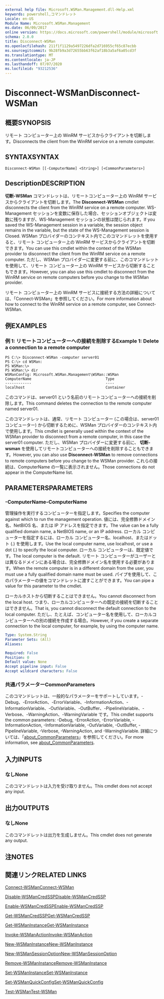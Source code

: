```yaml
---
external help file: Microsoft.WSMan.Management.dll-Help.xml
keywords: powershell,コマンドレット
Locale: en-US
Module Name: Microsoft.WSMan.Management
ms.date: 06/09/2017
online version: https://docs.microsoft.com/powershell/module/microsoft.wsman.management/disconnect-wsman?view=powershell-6&WT.mc_id=ps-gethelp
schema: 2.0.0
title: Disconnect-WSMan
ms.openlocfilehash: 211f1f1129a5497226dfa2d716955cf65c87ecbb
ms.sourcegitcommit: 9b28fb9a3d72655bb63f62af18b3a5af6a05cd3f
ms.translationtype: MT
ms.contentlocale: ja-JP
ms.lasthandoff: 07/07/2020
ms.locfileid: "93212536"
---
```

# <span data-ttu-id="caa7c-103">Disconnect-WSMan</span><span class="sxs-lookup"><span data-stu-id="caa7c-103">Disconnect-WSMan</span></span>

## <span data-ttu-id="caa7c-104">概要</span><span class="sxs-lookup"><span data-stu-id="caa7c-104">SYNOPSIS</span></span>
<span data-ttu-id="caa7c-105">リモート コンピューター上の WinRM サービスからクライアントを切断します。</span><span class="sxs-lookup"><span data-stu-id="caa7c-105">Disconnects the client from the WinRM service on a remote computer.</span></span>

## <span data-ttu-id="caa7c-106">SYNTAX</span><span class="sxs-lookup"><span data-stu-id="caa7c-106">SYNTAX</span></span>

```
Disconnect-WSMan [[-ComputerName] <String>] [<CommonParameters>]
```

## <span data-ttu-id="caa7c-107">Description</span><span class="sxs-lookup"><span data-stu-id="caa7c-107">DESCRIPTION</span></span>
<span data-ttu-id="caa7c-108">**切断-WSMan** コマンドレットは、リモートコンピューター上の WinRM サービスからクライアントを切断します。</span><span class="sxs-lookup"><span data-stu-id="caa7c-108">The **Disconnect-WSMan** cmdlet disconnects the client from the WinRM service on a remote computer.</span></span>
<span data-ttu-id="caa7c-109">WS-Management セッションを変数に保存した場合、セッションオブジェクトは変数に残りますが、WS-Management セッションの状態は閉じられます。</span><span class="sxs-lookup"><span data-stu-id="caa7c-109">If you saved the WS-Management session in a variable, the session object remains in the variable, but the state of the WS-Management session is Closed.</span></span>
<span data-ttu-id="caa7c-110">WSMan プロバイダーのコンテキスト内でこのコマンドレットを使用すると、リモート コンピューター上の WinRM サービスからクライアントを切断できます。</span><span class="sxs-lookup"><span data-stu-id="caa7c-110">You can use this cmdlet within the context of the WSMan provider to disconnect the client from the WinRM service on a remote computer.</span></span>
<span data-ttu-id="caa7c-111">ただし、WSMan プロバイダーに変更する前に、このコマンドレットを使用して、リモート コンピューター上の WinRM サービスから切断することもできます。</span><span class="sxs-lookup"><span data-stu-id="caa7c-111">However, you can also use this cmdlet to disconnect from the WinRM service on remote computers before you change to the WSMan provider.</span></span>

<span data-ttu-id="caa7c-112">リモート コンピューター上の WinRM サービスに接続する方法の詳細については、「Connect-WSMan」を参照してください。</span><span class="sxs-lookup"><span data-stu-id="caa7c-112">For more information about how to connect to the WinRM service on a remote computer, see Connect-WSMan.</span></span>

## <span data-ttu-id="caa7c-113">例</span><span class="sxs-lookup"><span data-stu-id="caa7c-113">EXAMPLES</span></span>

### <span data-ttu-id="caa7c-114">例 1: リモートコンピューターへの接続を削除する</span><span class="sxs-lookup"><span data-stu-id="caa7c-114">Example 1: Delete a connection to a remote computer</span></span>

```
PS C:\> Disconnect-WSMan -computer server01
PS C:\> cd WSMan:
PS WSMan:\>
PS WSMan:\> dir
WSManConfig: Microsoft.WSMan.Management\WSMan::WSMan
ComputerName                                  Type
------------                                  ----
localhost                                     Container
```

<span data-ttu-id="caa7c-115">このコマンドは、server01 という名前のリモートコンピューターへの接続を削除します。</span><span class="sxs-lookup"><span data-stu-id="caa7c-115">This command deletes the connection to the remote computer named server01.</span></span>

<span data-ttu-id="caa7c-116">このコマンドレットは、通常、リモート コンピューター (この場合は、server01 コンピューター) から切断するために、WSMan プロバイダーのコンテキスト内で使用します。</span><span class="sxs-lookup"><span data-stu-id="caa7c-116">This cmdlet is generally used within the context of the WSMan provider to disconnect from a remote computer, in this case the server01 computer.</span></span>
<span data-ttu-id="caa7c-117">ただし、WSMan プロバイダーに変更する前に、 **切断-wsman** を使用してリモートコンピューターへの接続を削除することもできます。</span><span class="sxs-lookup"><span data-stu-id="caa7c-117">However, you can also use **Disconnect-WSMan** to remove connections to remote computers before you change to the WSMan provider.</span></span>
<span data-ttu-id="caa7c-118">これらの接続は、ComputerName の一覧に表示されません。</span><span class="sxs-lookup"><span data-stu-id="caa7c-118">Those connections do not appear in the ComputerName list.</span></span>

## <span data-ttu-id="caa7c-119">PARAMETERS</span><span class="sxs-lookup"><span data-stu-id="caa7c-119">PARAMETERS</span></span>

### <span data-ttu-id="caa7c-120">-ComputerName</span><span class="sxs-lookup"><span data-stu-id="caa7c-120">-ComputerName</span></span>
<span data-ttu-id="caa7c-121">管理操作を実行するコンピューターを指定します。</span><span class="sxs-lookup"><span data-stu-id="caa7c-121">Specifies the computer against which to run the management operation.</span></span>
<span data-ttu-id="caa7c-122">値には、完全修飾ドメイン名、NetBIOS 名、または IP アドレスを指定できます。</span><span class="sxs-lookup"><span data-stu-id="caa7c-122">The value can be a fully qualified domain name, a NetBIOS name, or an IP address.</span></span>
<span data-ttu-id="caa7c-123">ローカル コンピューターを指定するには、ローカル コンピューター名、localhost、またはドット (.) を使用します。</span><span class="sxs-lookup"><span data-stu-id="caa7c-123">Use the local computer name, use localhost, or use a dot (.) to specify the local computer.</span></span>
<span data-ttu-id="caa7c-124">ローカル コンピューターは、既定値です。</span><span class="sxs-lookup"><span data-stu-id="caa7c-124">The local computer is the default.</span></span>
<span data-ttu-id="caa7c-125">リモート コンピューターがユーザーとは異なるドメインにある場合は、完全修飾ドメイン名を使用する必要があります。</span><span class="sxs-lookup"><span data-stu-id="caa7c-125">When the remote computer is in a different domain from the user, you must use a fully qualified domain name must be used.</span></span>
<span data-ttu-id="caa7c-126">パイプを使用して、このパラメーターの値をコマンドレットに渡すことができます。</span><span class="sxs-lookup"><span data-stu-id="caa7c-126">You can pipe a value for this parameter to the cmdlet.</span></span>

<span data-ttu-id="caa7c-127">ローカルホストから切断することはできません。</span><span class="sxs-lookup"><span data-stu-id="caa7c-127">You cannot disconnect from the local host.</span></span>
<span data-ttu-id="caa7c-128">つまり、ローカルコンピューターへの既定の接続を切断することはできません。</span><span class="sxs-lookup"><span data-stu-id="caa7c-128">That is, you cannot disconnect the default connection to the local computer.</span></span>
<span data-ttu-id="caa7c-129">ただし、たとえば、コンピューター名を使用して、ローカルコンピューターへの別の接続を作成する場合。</span><span class="sxs-lookup"><span data-stu-id="caa7c-129">However, if you create a separate connection to the local computer, for example, by using the computer name.</span></span>

```yaml
Type: System.String
Parameter Sets: (All)
Aliases:

Required: False
Position: 0
Default value: None
Accept pipeline input: False
Accept wildcard characters: False
```

### <span data-ttu-id="caa7c-130">共通パラメーター</span><span class="sxs-lookup"><span data-stu-id="caa7c-130">CommonParameters</span></span>
<span data-ttu-id="caa7c-131">このコマンドレットは、一般的なパラメーターをサポートしています。-Debug、-ErrorAction、-ErrorVariable、-InformationAction、-InformationVariable、-OutVariable、-OutBuffer、-PipelineVariable、-Verbose、-WarningAction、-WarningVariable です。</span><span class="sxs-lookup"><span data-stu-id="caa7c-131">This cmdlet supports the common parameters: -Debug, -ErrorAction, -ErrorVariable, -InformationAction, -InformationVariable, -OutVariable, -OutBuffer, -PipelineVariable, -Verbose, -WarningAction, and -WarningVariable.</span></span> <span data-ttu-id="caa7c-132">詳細については、「[about_CommonParameters](https://go.microsoft.com/fwlink/?LinkID=113216)」を参照してください。</span><span class="sxs-lookup"><span data-stu-id="caa7c-132">For more information, see [about_CommonParameters](https://go.microsoft.com/fwlink/?LinkID=113216).</span></span>

## <span data-ttu-id="caa7c-133">入力</span><span class="sxs-lookup"><span data-stu-id="caa7c-133">INPUTS</span></span>

### <span data-ttu-id="caa7c-134">なし</span><span class="sxs-lookup"><span data-stu-id="caa7c-134">None</span></span>
<span data-ttu-id="caa7c-135">このコマンドレットは入力を受け取りません。</span><span class="sxs-lookup"><span data-stu-id="caa7c-135">This cmdlet does not accept any input.</span></span>

## <span data-ttu-id="caa7c-136">出力</span><span class="sxs-lookup"><span data-stu-id="caa7c-136">OUTPUTS</span></span>

### <span data-ttu-id="caa7c-137">なし</span><span class="sxs-lookup"><span data-stu-id="caa7c-137">None</span></span>
<span data-ttu-id="caa7c-138">このコマンドレットは出力を生成しません。</span><span class="sxs-lookup"><span data-stu-id="caa7c-138">This cmdlet does not generate any output.</span></span>

## <span data-ttu-id="caa7c-139">注</span><span class="sxs-lookup"><span data-stu-id="caa7c-139">NOTES</span></span>

## <span data-ttu-id="caa7c-140">関連リンク</span><span class="sxs-lookup"><span data-stu-id="caa7c-140">RELATED LINKS</span></span>

[<span data-ttu-id="caa7c-141">Connect-WSMan</span><span class="sxs-lookup"><span data-stu-id="caa7c-141">Connect-WSMan</span></span>](Connect-WSMan.md)

[<span data-ttu-id="caa7c-142">Disable-WSManCredSSP</span><span class="sxs-lookup"><span data-stu-id="caa7c-142">Disable-WSManCredSSP</span></span>](Disable-WSManCredSSP.md)

[<span data-ttu-id="caa7c-143">Enable-WSManCredSSP</span><span class="sxs-lookup"><span data-stu-id="caa7c-143">Enable-WSManCredSSP</span></span>](Enable-WSManCredSSP.md)

[<span data-ttu-id="caa7c-144">Get-WSManCredSSP</span><span class="sxs-lookup"><span data-stu-id="caa7c-144">Get-WSManCredSSP</span></span>](Get-WSManCredSSP.md)

[<span data-ttu-id="caa7c-145">Get-WSManInstance</span><span class="sxs-lookup"><span data-stu-id="caa7c-145">Get-WSManInstance</span></span>](Get-WSManInstance.md)

[<span data-ttu-id="caa7c-146">Invoke-WSManAction</span><span class="sxs-lookup"><span data-stu-id="caa7c-146">Invoke-WSManAction</span></span>](Invoke-WSManAction.md)

[<span data-ttu-id="caa7c-147">New-WSManInstance</span><span class="sxs-lookup"><span data-stu-id="caa7c-147">New-WSManInstance</span></span>](New-WSManInstance.md)

[<span data-ttu-id="caa7c-148">New-WSManSessionOption</span><span class="sxs-lookup"><span data-stu-id="caa7c-148">New-WSManSessionOption</span></span>](New-WSManSessionOption.md)

[<span data-ttu-id="caa7c-149">Remove-WSManInstance</span><span class="sxs-lookup"><span data-stu-id="caa7c-149">Remove-WSManInstance</span></span>](Remove-WSManInstance.md)

[<span data-ttu-id="caa7c-150">Set-WSManInstance</span><span class="sxs-lookup"><span data-stu-id="caa7c-150">Set-WSManInstance</span></span>](Set-WSManInstance.md)

[<span data-ttu-id="caa7c-151">Set-WSManQuickConfig</span><span class="sxs-lookup"><span data-stu-id="caa7c-151">Set-WSManQuickConfig</span></span>](Set-WSManQuickConfig.md)

[<span data-ttu-id="caa7c-152">Test-WSMan</span><span class="sxs-lookup"><span data-stu-id="caa7c-152">Test-WSMan</span></span>](Test-WSMan.md)
